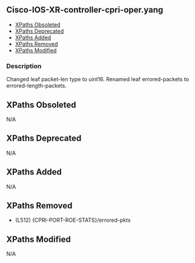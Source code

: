 ## Cisco-IOS-XR-controller-cpri-oper.yang

- [XPaths Obsoleted](#xpaths-obsoleted)
- [XPaths Deprecated](#xpaths-deprecated)
- [XPaths Added](#xpaths-added)
- [XPaths Removed](#xpaths-removed)
- [XPaths Modified](#xpaths-modified)

### Description

Changed leaf packet-len type to uint16. Renamed leaf errored-packets to errored-length-packets.

## XPaths Obsoleted

N/A

## XPaths Deprecated

N/A

## XPaths Added

N/A

## XPaths Removed

- (L512)	{CPRI-PORT-ROE-STATS}/errored-pkts

## XPaths Modified

N/A

